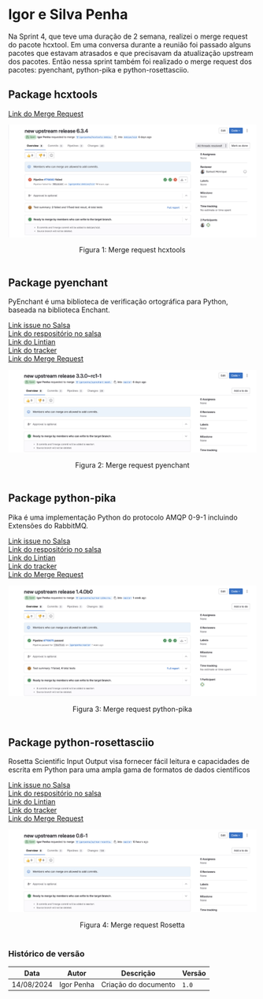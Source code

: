 # Igor e Silva Penha

Na Sprint 4, que teve uma duração de 2 semana, realizei o merge request do pacote hcxtool. Em uma conversa durante a reunião foi passado alguns pacotes que estavam atrasados e que precisavam da atualização upstream dos pacotes. Então nessa sprint também foi realizado o merge request dos pacotes: pyenchant, python-pika e python-rosettasciio.

## Package hcxtools

[Link do Merge Request](https://salsa.debian.org/pkg-security-team/hcxtools/-/merge_requests/1)

![rep](../img/igor/hcxtools-merge-request.png)

<div style="text-align:center"> Figura 1: Merge request hcxtools</div>
<br>

## Package pyenchant

PyEnchant é uma biblioteca de verificação ortográfica para Python, baseada na biblioteca Enchant.

[Link issue no Salsa](https://salsa.debian.org/debian-brasilia-team/docs/-/issues/290)
<br> [Link do respositório no salsa](https://salsa.debian.org/python-team/packages/pyenchant)
<br> [Link do Lintian](https://udd.debian.org/lintian/?packages=pyenchant)
<br> [Link do tracker](https://tracker.debian.org/pkg/pyenchant)
<br> [Link do Merge Request](https://salsa.debian.org/python-team/packages/pyenchant/-/merge_requests/2)

![rep](../img/igor/pyenchant-merge-request.png)

<div style="text-align:center"> Figura 2: Merge request pyenchant</div>
<br>

## Package python-pika

Pika é uma implementação Python do protocolo AMQP 0-9-1 incluindo Extensões do RabbitMQ.

[Link issue no Salsa](https://salsa.debian.org/debian-brasilia-team/docs/-/issues/288)
<br> [Link do respositório no salsa](https://salsa.debian.org/python-team/packages/python-pika)
<br> [Link do Lintian](https://udd.debian.org/lintian/?packages=python-pika)
<br> [Link do tracker](https://tracker.debian.org/pkg/python-pika)
<br> [Link do Merge Request](https://salsa.debian.org/python-team/packages/python-pika/-/merge_requests/3)

![rep](../img/igor/pika-merge-request.png)

<div style="text-align:center"> Figura 3: Merge request python-pika</div>
<br>

## Package python-rosettasciio

Rosetta Scientific Input Output visa fornecer fácil leitura e capacidades de escrita em Python para uma ampla gama de formatos de dados científicos

[Link issue no Salsa](https://salsa.debian.org/debian-brasilia-team/docs/-/issues/286)
<br> [Link do respositório no salsa](https://salsa.debian.org/python-team/packages/python-rosettasciio)
<br> [Link do Lintian](https://udd.debian.org/lintian/?packages=python-rosettasciio)
<br> [Link do tracker](https://tracker.debian.org/pkg/python-rosettasciio)
<br> [Link do Merge Request](https://salsa.debian.org/python-team/packages/python-rosettasciio/-/merge_requests/2)

![rep](../img/igor/rosetta-merge-request.png)

<div style="text-align:center"> Figura 4: Merge request Rosetta</div>
<br>

### Histórico de versão

|Data|Autor|Descrição|Versão|
|----|------|------|----|
| 14/08/2024 | Igor Penha | Criação do documento | `1.0` |

